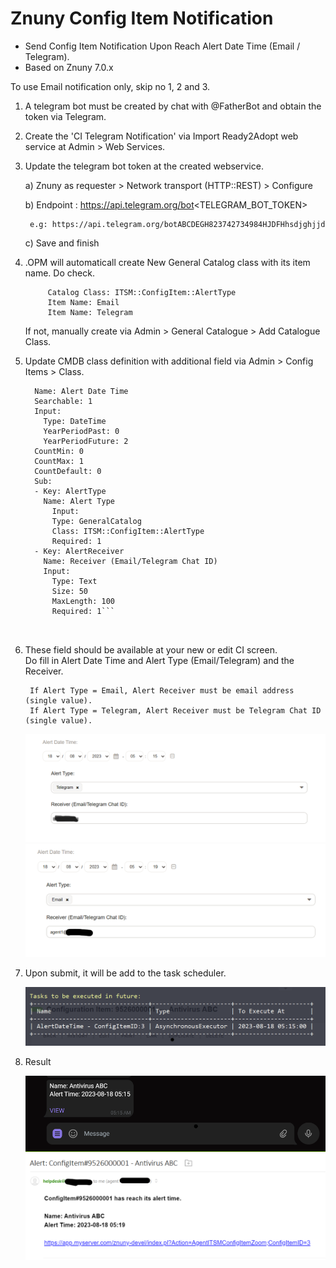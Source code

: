 # Znuny Config Item Notification
- Send Config Item Notification Upon Reach Alert Date Time (Email / Telegram).
- Based on Znuny 7.0.x


To use Email notification only, skip no 1, 2 and 3.
 
1) A telegram bot must be created by chat with @FatherBot and obtain the token via Telegram.


2) Create the 'CI Telegram Notification' via Import Ready2Adopt web service at Admin > Web Services.


3) Update the telegram bot token at the created webservice.

	a) Znuny as requester > Network transport (HTTP::REST) > Configure

	b) Endpoint : https://api.telegram.org/bot<TELEGRAM_BOT_TOKEN>

		e.g: https://api.telegram.org/botABCDEGH823742734984HJDFHhsdjghjjd
	
	c) Save and finish


4) .OPM will automaticall create New General Catalog class with its item name. Do check. 

			Catalog Class: ITSM::ConfigItem::AlertType
			Item Name: Email
			Item Name: Telegram
			
	If not, manually create via Admin > General Catalogue > Add Catalogue Class.  
	
	
5) Update CMDB class definition with additional field via Admin > Config Items > Class.

	```- Key: AlertDateTime
	  Name: Alert Date Time
	  Searchable: 1
	  Input:
	    Type: DateTime
	    YearPeriodPast: 0
	    YearPeriodFuture: 2
	  CountMin: 0
	  CountMax: 1
	  CountDefault: 0
	  Sub:
	  - Key: AlertType
	    Name: Alert Type
	      Input:
	      Type: GeneralCatalog
	      Class: ITSM::ConfigItem::AlertType
	      Required: 1
	  - Key: AlertReceiver
	    Name: Receiver (Email/Telegram Chat ID)
	    Input:
	      Type: Text
	      Size: 50
	      MaxLength: 100
	      Required: 1```

		
6. These field should be available at your new or edit CI screen.  
   Do fill in Alert Date Time and Alert Type (Email/Telegram) and the Receiver.
   
		If Alert Type = Email, Alert Receiver must be email address (single value). 
		If Alert Type = Telegram, Alert Receiver must be Telegram Chat ID (single value). 

	![ci_field1](ci_field1.png)
	![ci_field2](ci_field2.png)
		
		
7. Upon submit, it will be add to the task scheduler.

	![daemon-summary](daemon-summary.png)
	
	
8. Result

	![telegram-alert](telegram-alert.png)
	![email-alert](email-alert.png)